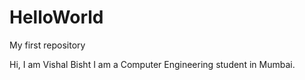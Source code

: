 # HelloWorld
My first repository

Hi, I am Vishal Bisht
I am a Computer Engineering student in Mumbai.
